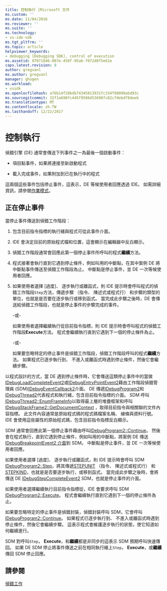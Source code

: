 ```yaml
---
title: 控制執行 |Microsoft 文件
ms.custom: ''
ms.date: 11/04/2016
ms.reviewer: ''
ms.suite: ''
ms.technology:
- vs-ide-sdk
ms.tgt_pltfrm: ''
ms.topic: article
helpviewer_keywords:
- debugging [Debugging SDK], control of execution
ms.assetid: 97071846-007e-450f-95a6-f072d0f5e61e
caps.latest.revision: 9
author: gregvanl
ms.author: gregvanl
manager: ghogen
ms.workload:
- vssdk
ms.openlocfilehash: a76b14f28bdb74345813931fc334f98090abd93c
ms.sourcegitcommit: 32f1a690fc445f9586d53698fc82c7debd784eeb
ms.translationtype: MT
ms.contentlocale: zh-TW
ms.lasthandoff: 12/22/2017
---
```

# <a name="control-of-execution"></a>控制執行
偵錯引擎 (DE) 通常會傳送下列事件之一為最後一個啟動事件：  
  
-   項目點事件，如果將連接至新啟動程式  
  
-   載入完成事件，如果附加到已在執行中的程式  
  
 這兩個這些事件包括停止事件，這表示，DE 等候使用者回應透過 IDE。 如需詳細資訊，請參閱[作業模式](../../extensibility/debugger/operational-modes.md)。  
  
## <a name="stopping-event"></a>正在停止事件  
 當停止事件傳送到偵錯工作階段：  
  
1.  包含目前指令指標的執行緒與程式可從此事件介面。  
  
2.  IDE 會決定目前的原始程式檔和位置，這會顯示在編輯器中反白顯示。  
  
3.  偵錯工作階段通常會回應此第一個停止事件所呼叫的程式**繼續**方法。  
  
4.  程式接著會執行直到它遇到停止條件，例如叫用的中斷點，在其中案例 DE 將中斷點事件傳送至偵錯工作階段為止。 中斷點是停止事件，並 DE 一次等候使用者回應。  
  
5.  如果使用者選擇 [過度]、 逐步執行或離函式，則 IDE 提示時會呼叫程式的偵錯工作階段`Step`方法，傳遞步驟 （指令、 陳述式或程式行） 和步驟的類型的單位，也就是是否要在逐步執行或移到函式。 當完成此步驟之後時，DE 會傳送給偵錯工作階段，也就是停止事件的步驟完成的事件。  
  
     -或-  
  
     如果使用者選擇繼續執行從目前指令指標，則 IDE 提示時會呼叫程式的偵錯工作階段**Execute**方法。 程式會繼續執行直到它遇到下一個的停止條件為止。  
  
     -或-  
  
     如果要忽略特定的停止事件是偵錯工作階段，偵錯工作階段呼叫的程式**繼續**方法。 如果程式已逐步執行到、 不進入或離函式時遇到停止條件，然後它會繼續步驟。  
  
 以程式設計的方式，當 DE 遇到停止條件時，它會傳送這類停止事件中的當做[IDebugLoadCompleteEvent2](../../extensibility/debugger/reference/idebugloadcompleteevent2.md)或[IDebugEntryPointEvent2](../../extensibility/debugger/reference/idebugentrypointevent2.md)藉由工作階段偵錯管理員 (SDM)[IDebugEventCallback2](../../extensibility/debugger/reference/idebugeventcallback2.md)介面。 DE 傳遞[IDebugProgram2](../../extensibility/debugger/reference/idebugprogram2.md)和[IDebugThread2](../../extensibility/debugger/reference/idebugthread2.md)代表程式和執行緒，包含目前指令指標的介面。 SDM 呼叫[IDebugThread2::EnumFrameInfo](../../extensibility/debugger/reference/idebugthread2-enumframeinfo.md)以取得最上層的堆疊框架和呼叫[IDebugStackFrame2::GetDocumentContext](../../extensibility/debugger/reference/idebugstackframe2-getdocumentcontext.md) ，取得目前指令與相關聯的文件內容指標。 此文件內容通常是原始程式碼的程式碼檔案名稱、 線條與資料行號。 IDE 會使用這些屬性的原始程式碼，包含目前指令指標反白顯示。  
  
 SDM 通常會回應此第一個停止事件藉由呼叫[IDebugProgram2::Continue](../../extensibility/debugger/reference/idebugprogram2-continue.md)。 然後會在程式執行，直到它遇到停止條件，例如叫用的中斷點，將案例 DE 傳送[IDebugBreakpointEvent2 介面](../../extensibility/debugger/reference/idebugbreakpointevent2.md)到 SDM。 中斷點是停止事件，並 DE 一次等候使用者回應。  
  
 如果使用者選擇 [過度]、 逐步執行或離函式，則 IDE 提示時會呼叫 SDM [IDebugProgram2::Step](../../extensibility/debugger/reference/idebugprogram2-step.md)，將其傳遞[STEPUNIT](../../extensibility/debugger/reference/stepunit.md) （指令、 陳述式或程式行） 和[STEPKIND](../../extensibility/debugger/reference/stepkind.md)，也就是是否要逐步執行，或移到函式。 當完成此步驟之後時，會將傳送 DE [IDebugStepCompleteEvent2](../../extensibility/debugger/reference/idebugstepcompleteevent2.md) SDM，也就是停止事件的介面。  
  
 如果使用者選擇繼續執行目前指令指標從，IDE 會要求呼叫 SDM [IDebugProgram2::Execute](../../extensibility/debugger/reference/idebugprogram2-execute.md)。 程式會繼續執行直到它遇到下一個的停止條件為止。  
  
 如果要忽略特定的停止事件是偵錯封裝，偵錯封裝呼叫 SDM，它會呼叫[IDebugProgram2::Continue](../../extensibility/debugger/reference/idebugprogram2-continue.md)。 如果程式已逐步執行到、 不進入或離函式時遇到停止條件，然後它會繼續步驟。 這表示程式會維護逐步執行的狀態，使它知道如何繼續進行。  
  
 SDM 對呼叫`Step`， **Execute**，和**繼續**都是非同步的這表示 SDM 預期呼叫快速傳回。 如果 DE SDM 停止將事件傳送之前在相同執行緒上`Step`， **Execute**，或**繼續**傳回 SDM 停止回應。  
  
## <a name="see-also"></a>請參閱  
 [偵錯工作](../../extensibility/debugger/debugging-tasks.md)